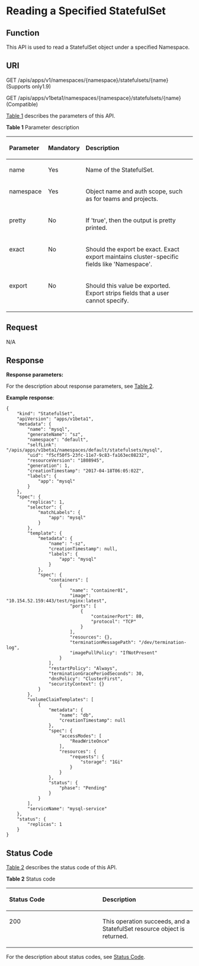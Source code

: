 # Reading a Specified StatefulSet<a name="cce_02_0148"></a>

## Function<a name="section15132207"></a>

This API is used to read a StatefulSet object under a specified Namespace.

## URI<a name="section1972143"></a>

GET /apis/apps/v1/namespaces/\{namespace\}/statefulsets/\{name\} \(Supports only1.9\)

GET /apis/apps/v1beta1/namespaces/\{namespace\}/statefulsets/\{name\} \(Compatible\)

[Table 1](#d0e38675)  describes the parameters of this API.

**Table  1**  Parameter description

<a name="d0e38675"></a>
<table><thead align="left"><tr id="row2074176211829"><th class="cellrowborder" valign="top" width="20.93%" id="mcps1.2.4.1.1"><p id="p65652297517"><a name="p65652297517"></a><a name="p65652297517"></a>Parameter</p>
</th>
<th class="cellrowborder" valign="top" width="16.23%" id="mcps1.2.4.1.2"><p id="p165661629135114"><a name="p165661629135114"></a><a name="p165661629135114"></a>Mandatory</p>
</th>
<th class="cellrowborder" valign="top" width="62.839999999999996%" id="mcps1.2.4.1.3"><p id="p14567629115114"><a name="p14567629115114"></a><a name="p14567629115114"></a>Description</p>
</th>
</tr>
</thead>
<tbody><tr id="row1441474611829"><td class="cellrowborder" valign="top" width="20.93%" headers="mcps1.2.4.1.1 "><p id="p1508084"><a name="p1508084"></a><a name="p1508084"></a>name</p>
</td>
<td class="cellrowborder" valign="top" width="16.23%" headers="mcps1.2.4.1.2 "><p id="p55045998"><a name="p55045998"></a><a name="p55045998"></a>Yes</p>
</td>
<td class="cellrowborder" valign="top" width="62.839999999999996%" headers="mcps1.2.4.1.3 "><p id="p29540844"><a name="p29540844"></a><a name="p29540844"></a>Name of the StatefulSet.</p>
</td>
</tr>
<tr id="row32867931172518"><td class="cellrowborder" valign="top" width="20.93%" headers="mcps1.2.4.1.1 "><p id="p60439184"><a name="p60439184"></a><a name="p60439184"></a>namespace</p>
</td>
<td class="cellrowborder" valign="top" width="16.23%" headers="mcps1.2.4.1.2 "><p id="p63735753"><a name="p63735753"></a><a name="p63735753"></a>Yes</p>
</td>
<td class="cellrowborder" valign="top" width="62.839999999999996%" headers="mcps1.2.4.1.3 "><p id="p62322338"><a name="p62322338"></a><a name="p62322338"></a>Object name and auth scope, such as for teams and projects.</p>
</td>
</tr>
<tr id="row7878773212658"><td class="cellrowborder" valign="top" width="20.93%" headers="mcps1.2.4.1.1 "><p id="p283486"><a name="p283486"></a><a name="p283486"></a>pretty</p>
</td>
<td class="cellrowborder" valign="top" width="16.23%" headers="mcps1.2.4.1.2 "><p id="p22962431"><a name="p22962431"></a><a name="p22962431"></a>No</p>
</td>
<td class="cellrowborder" valign="top" width="62.839999999999996%" headers="mcps1.2.4.1.3 "><p id="p48017661"><a name="p48017661"></a><a name="p48017661"></a>If 'true', then the output is pretty printed.</p>
</td>
</tr>
<tr id="row1564701821274"><td class="cellrowborder" valign="top" width="20.93%" headers="mcps1.2.4.1.1 "><p id="p41157182"><a name="p41157182"></a><a name="p41157182"></a>exact</p>
</td>
<td class="cellrowborder" valign="top" width="16.23%" headers="mcps1.2.4.1.2 "><p id="p45397409"><a name="p45397409"></a><a name="p45397409"></a>No</p>
</td>
<td class="cellrowborder" valign="top" width="62.839999999999996%" headers="mcps1.2.4.1.3 "><p id="p53311550"><a name="p53311550"></a><a name="p53311550"></a>Should the export be exact. Exact export maintains cluster-specific fields like 'Namespace'.</p>
</td>
</tr>
<tr id="row1692500521277"><td class="cellrowborder" valign="top" width="20.93%" headers="mcps1.2.4.1.1 "><p id="p8087957"><a name="p8087957"></a><a name="p8087957"></a>export</p>
</td>
<td class="cellrowborder" valign="top" width="16.23%" headers="mcps1.2.4.1.2 "><p id="p51144774"><a name="p51144774"></a><a name="p51144774"></a>No</p>
</td>
<td class="cellrowborder" valign="top" width="62.839999999999996%" headers="mcps1.2.4.1.3 "><p id="p49085995"><a name="p49085995"></a><a name="p49085995"></a>Should this value be exported. Export strips fields that a user cannot specify.</p>
</td>
</tr>
</tbody>
</table>

## Request<a name="section17749294"></a>

N/A

## Response<a name="section25525926"></a>

**Response parameters:**

For the description about response parameters, see  [Table 2](creating-a-statefulset.md#d0e37568).

**Example response**:

```
{
    "kind": "StatefulSet",
    "apiVersion": "apps/v1beta1",
    "metadata": {
        "name": "mysql",
        "generateName": "sz",
        "namespace": "default",
        "selfLink": "/apis/apps/v1beta1/namespaces/default/statefulsets/mysql",
        "uid": "f5cf50f5-23fc-11e7-9c83-fa163ec08232",
        "resourceVersion": "1808945",
        "generation": 1,
        "creationTimestamp": "2017-04-18T06:05:02Z",
        "labels": {
            "app": "mysql"
        }
    },
    "spec": {
        "replicas": 1,
        "selector": {
            "matchLabels": {
                "app": "mysql"
            }
        },
        "template": {
            "metadata": {
                "name": "-sz",
                "creationTimestamp": null,
                "labels": {
                    "app": "mysql"
                }
            },
            "spec": {
                "containers": [
                    {
                        "name": "container01",
                        "image": "10.154.52.159:443/test/nginx:latest",
                        "ports": [
                            {
                                "containerPort": 80,
                                "protocol": "TCP"
                            }
                        ],
                        "resources": {},
                        "terminationMessagePath": "/dev/termination-log",
                        "imagePullPolicy": "IfNotPresent"
                    }
                ],
                "restartPolicy": "Always",
                "terminationGracePeriodSeconds": 30,
                "dnsPolicy": "ClusterFirst",
                "securityContext": {}
            }
        },
        "volumeClaimTemplates": [
            {
                "metadata": {
                    "name": "db",
                    "creationTimestamp": null
                },
                "spec": {
                    "accessModes": [
                        "ReadWriteOnce"
                    ],
                    "resources": {
                        "requests": {
                            "storage": "1Gi"
                        }
                    }
                },
                "status": {
                    "phase": "Pending"
                }
            }
        ],
        "serviceName": "mysql-service"
    },
    "status": {
        "replicas": 1
    }
}
```

## Status Code<a name="section28406742"></a>

[Table 2](#d0e38773)  describes the status code of this API.

**Table  2**  Status code

<a name="d0e38773"></a>
<table><thead align="left"><tr id="row58580616171015"><th class="cellrowborder" valign="top" width="50%" id="mcps1.2.3.1.1"><p id="p60271674"><a name="p60271674"></a><a name="p60271674"></a>Status Code</p>
</th>
<th class="cellrowborder" valign="top" width="50%" id="mcps1.2.3.1.2"><p id="p50167450"><a name="p50167450"></a><a name="p50167450"></a>Description</p>
</th>
</tr>
</thead>
<tbody><tr id="row3769153171015"><td class="cellrowborder" valign="top" width="50%" headers="mcps1.2.3.1.1 "><p id="p46775020"><a name="p46775020"></a><a name="p46775020"></a>200</p>
</td>
<td class="cellrowborder" valign="top" width="50%" headers="mcps1.2.3.1.2 "><p id="p30680237"><a name="p30680237"></a><a name="p30680237"></a>This operation succeeds, and a StatefulSet resource object is returned.</p>
</td>
</tr>
</tbody>
</table>

For the description about status codes, see  [Status Code](status-code.md).

